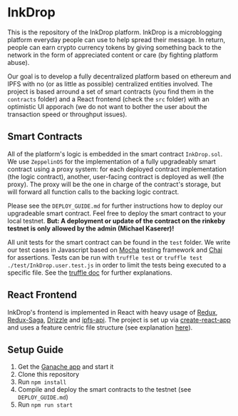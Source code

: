 # InkDrop

This is the repository of the InkDrop platform. InkDrop is a microblogging platform everyday people can use to help spread their message. In return, people can earn crypto currency tokens by giving something back to the network in the form of appreciated content or care (by fighting platform abuse).

Our goal is to develop a fully decentralized platform based on ethereum and IPFS with no (or as little as possible) centralized entities involved. The project is based arround a set of smart contracts (you find them in the `contracts` folder) and a React frontend (check the `src` folder) with an optimistic UI apporach (we do not want to bother the user about the transaction speed or throughput issues).

## Smart Contracts

All of the platform's logic is embedded in the smart contract `InkDrop.sol`. We use `ZeppelinOS` for the implementation of a fully upgradeably smart contract using a proxy system: for each deployed contract implementation (the logic contract), another, user-facing contract is deployed as well (the proxy). The proxy will be the one in charge of the contract's storage, but will forward all function calls to the backing logic contract.

Please see the `DEPLOY_GUIDE.md` for further instructions how to deploy our upgradeable smart contract. Feel free to deploy the smart contract to your local testnet. **But: A deployment or update of the contract on the rinkeby testnet is only allowed by the admin (Michael Kaserer)!**

All unit tests for the smart contract can be found in the `test` folder. We write our test cases in Javascript based on [Mocha](https://mochajs.org/) testing framework and [Chai](http://chaijs.com/) for assertions. Tests can be run with `truffle test` or `truffle test ./test/InkDrop.user.test.js` in order to limit the tests being executed to a specific file. See the [truffle doc](https://truffleframework.com/docs/truffle/testing/writing-tests-in-javascript) for further explanations.

## React Frontend

InkDrop's frontend is implemented in React with heavy usage of [Redux](https://redux.js.org/), [Redux-Saga](https://redux-saga.js.org/), [Drizzle](https://truffleframework.com/docs/drizzle/overview) and [ipfs-api](https://github.com/ipfs/js-ipfs-api). The project is set up via [create-react-app](https://github.com/facebook/create-react-app) and uses a feature centric file structure (see explanation [here](https://reactjs.org/docs/faq-structure.html#grouping-by-features-or-routes)).

## Setup Guide

1.  Get the [Ganache app](http://truffleframework.com/ganache/) and start it
2.  Clone this repository
3.  Run `npm install`
4.  Compile and deploy the smart contracts to the testnet (see `DEPLOY_GUIDE.md`)
5.  Run `npm run start`
